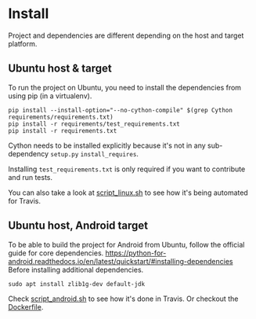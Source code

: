 # Install

Project and dependencies are different depending on the host and target platform.

## Ubuntu host & target
To run the project on Ubuntu, you need to install the dependencies from using pip (in a virtualenv).
```
pip install --install-option="--no-cython-compile" $(grep Cython requirements/requirements.txt)
pip install -r requirements/test_requirements.txt
pip install -r requirements.txt
```
Cython needs to be installed explicitly because it's not in any sub-dependency `setup.py` `install_requires`.

Installing `test_requirements.txt` is only required if you want to contribute and run tests.

You can also take a look at [script_linux.sh](/travis/script_linux.sh) to see how it's being automated for Travis.


## Ubuntu host, Android target
To be able to build the project for Android from Ubuntu, follow the official guide for core dependencies.
https://python-for-android.readthedocs.io/en/latest/quickstart/#installing-dependencies
Before installing additional dependencies.
```
sudo apt install zlib1g-dev default-jdk
```
Check [script_android.sh](/travis/script_android.sh) to see how it's done in Travis. Or checkout the [Dockerfile](https://github.com/AndreMiras/PyWallet/blob/feature/ticket37_travis_docker/Dockerfile).
